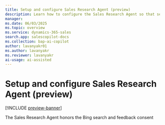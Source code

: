 ```yaml
---
title: Setup and configure Sales Research Agent (preview)
description: Learn how to configure the Sales Research Agent so that sellers can get AI-generated insights and provide feedback on the insights.
manager:
ms.date: 06/03/2025
ms.topic: overview
ms.service: dynamics-365-sales
search.app: salescopilot-docs
ms.collection: bap-ai-copilot
author: lavanyakr01
ms.author: lavanyakr
ms.reviewer: lavanyakr
ai-usage: ai-assisted
---
```


# Setup and configure Sales Research Agent (preview)

[!INCLUDE [preview-banner](~/../shared-content/shared/preview-includes/preview-banner.md)]

The Sales Research Agent honors the Bing search and feedback consent